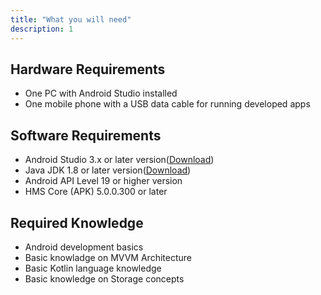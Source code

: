 ```yaml
---
title: "What you will need"
description: 1
---
```

<h2>
	<strong>Hardware Requirements</strong>
</h2>
<ul>
	<li>One PC with Android Studio installed</li>
	<li>One mobile phone with a USB data cable for running developed apps</li>
</ul>
<h2>
	<strong>Software Requirements</strong>
</h2>
<ul>
	<li>Android Studio 3.x or later version(<a href="https://developer.android.com/studio" target="_blank">Download</a>)</li>
  	<li>Java JDK 1.8 or later version(<a href="https://www.oracle.com/java/technologies/javase-downloads.html" target="_blank">Download</a>)</li>
	<li>Android API Level 19 or higher version</li>
	<li>HMS Core (APK) 5.0.0.300 or later</li>
</ul>
<h2>
	<strong>Required Knowledge</strong>
</h2>
<ul>
	<li>Android development basics</li>
	<li>Basic knowladge on MVVM Architecture</li>
  	<li>Basic Kotlin language knowledge</li>
	<li>Basic knowledge on Storage concepts</li>
</ul>
